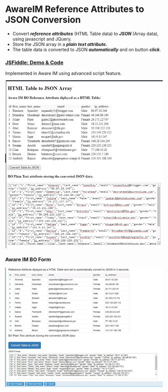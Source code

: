 # AwareIM Reference Attributes to JSON Conversion
 - Convert _**reference attributes**_ (HTML Table data) to _**JSON**_ (Array data), using javascript and JQuery.<br> 
 - Store the JSON array in a _**plain text attribute.**_ <br>
 - The table data is converted to JSON _**automatically**_ and on button _**click**_.

### [**JSFiddle: Demo & Code**](https://jsfiddle.net/RennurApps/ua5dzckp/)
Implemented in Aware IM using advanced script feature. 

![HTML to JSON](https://github.com/RennurApps/AwareIM-Reference-Attributes-to-JSON/blob/master/htmltojson.png)

### Aware IM BO Form
![HTML to JSON](https://github.com/RennurApps/AwareIM-Reference-Attributes-to-JSON/blob/master/json.png)
